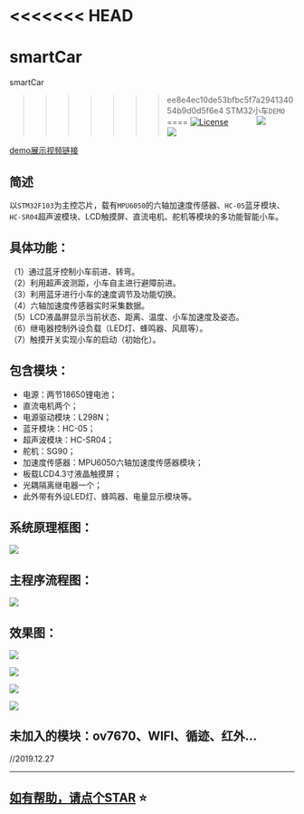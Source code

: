 <<<<<<< HEAD
=======
# smartCar
smartCar
>>>>>>> ee8e4ec10de53bfbc5f7a294134054b9d0d5f6e4
STM32小车`DEMO`    
====
 [![License](https://img.shields.io/badge/License-Apache--2.0-brightgreen.svg)](https://www.apache.org/licenses/LICENSE-2.0) 　　　 ![](https://img.shields.io/badge/Version-v1.0.0-brightgreen.svg) 　　　 ![](https://img.shields.io/badge/IDE-keil-brightgreen.svg)    
       		
[demo展示视频链接](https://www.bilibili.com/video/av81280360)    
		
简述     
------ 

  以`STM32F103`为主控芯片，载有`MPU6050`的六轴加速度传感器、`HC-05`蓝牙模块、`HC-SR04`超声波模块、LCD触摸屏、直流电机、舵机等模块的多功能智能小车。   
      
      
        	
具体功能：  
---------    

（1）通过蓝牙控制小车前进、转弯。  
（2）利用超声波测距，小车自主进行避障前进。  
（3）利用蓝牙进行小车的速度调节及功能切换。  
（4）六轴加速度传感器实时采集数据。  
（5）LCD液晶屏显示当前状态、距离、温度、小车加速度及姿态。  
（6）继电器控制外设负载（LED灯、蜂鸣器、风扇等）。  
（7）触摸开关实现小车的启动（初始化）。     
      
      	
           
包含模块：  
-------------    

* 电源：两节18650锂电池；  
* 直流电机两个；  
* 电源驱动模块：L298N；  
* 蓝牙模块：HC-05；  
* 超声波模块：HC-SR04；  
* 舵机：SG90；  
* 加速度传感器：MPU6050六轴加速度传感器模块；  
* 板载LCD4.3寸液晶触摸屏；  
* 光耦隔离继电器一个；  
* 此外带有外设LED灯、蜂鸣器、电量显示模块等。   
           
              
系统原理框图：  
--------------
![](https://github.com/dyfcalid/STM32-car-MPU6050-Bluetooth-Ultrasonic/blob/master/image/1.png)    
      
     
主程序流程图：      
-------------------
![](https://github.com/dyfcalid/STM32-car-MPU6050-Bluetooth-Ultrasonic/blob/master/image/2.png)     
      
            
效果图：      
--------------------
![](https://github.com/dyfcalid/STM32-car-MPU6050-Bluetooth-Ultrasonic/blob/master/image/3.png)     

![](https://github.com/dyfcalid/STM32-car-MPU6050-Bluetooth-Ultrasonic/blob/master/image/4.png)     

![](https://github.com/dyfcalid/STM32-car-MPU6050-Bluetooth-Ultrasonic/blob/master/image/5.png)    

![](https://github.com/dyfcalid/STM32-car-MPU6050-Bluetooth-Ultrasonic/blob/master/image/6.png)     

未加入的模块：ov7670、WIFI、循迹、红外...     
----------------------------------------------    
//2019.12.27
  
****
[如有帮助，请点个STAR](#简述)  :star:
----
